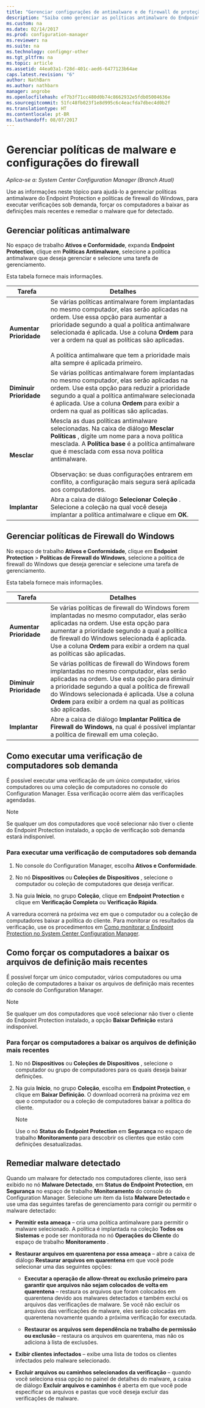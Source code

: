 ```yaml
---
title: "Gerenciar configurações de antimalware e de firewall de proteção de ponto de extremidade | Microsoft Docs\""
description: "Saiba como gerenciar as políticas antimalware do Endpoint Protection e as políticas do Firewall do Windows no Microsoft System Center 2012 Configuration Manager."
ms.custom: na
ms.date: 02/14/2017
ms.prod: configuration-manager
ms.reviewer: na
ms.suite: na
ms.technology: configmgr-other
ms.tgt_pltfrm: na
ms.topic: article
ms.assetid: 44ea03a1-f28d-401c-aed6-6477123b64ae
caps.latest.revision: "6"
author: NathBarn
ms.author: nathbarn
manager: angrobe
ms.openlocfilehash: ef7b3f71cc480d0b74c8662932e5fdb05004636e
ms.sourcegitcommit: 51fc48fb023f1e8d995c6c4eacfda7dbec4d0b2f
ms.translationtype: HT
ms.contentlocale: pt-BR
ms.lasthandoff: 08/07/2017
---
```

# <a name="manage-antimalware-policies-and-firewall-settings"></a>Gerenciar políticas de malware e configurações do firewall

*Aplica-se a: System Center Configuration Manager (Branch Atual)*

Use as informações neste tópico para ajudá-lo a gerenciar políticas antimalware do Endpoint Protection e políticas de firewall do Windows, para executar verificações sob demanda, forçar os computadores a baixar as definições mais recentes e remediar o malware que for detectado.  


## <a name="manage-antimalware-policies"></a>Gerenciar políticas antimalware  
 No espaço de trabalho **Ativos e Conformidade**, expanda **Endpoint Protection**, clique em **Políticas Antimalware**, selecione a política antimalware que deseja gerenciar e selecione uma tarefa de gerenciamento.  

 Esta tabela fornece mais informações.  

|Tarefa|Detalhes|  
|----------|-------------|  
|**Aumentar Prioridade**|Se várias políticas antimalware forem implantadas no mesmo computador, elas serão aplicadas na ordem. Use essa opção para aumentar a prioridade segundo a qual a política antimalware selecionada é aplicada. Use a coluna **Ordem** para ver a ordem na qual as políticas são aplicadas.<br /><br /> A política antimalware que tem a prioridade mais alta sempre é aplicada primeiro.|  
|**Diminuir Prioridade**|Se várias políticas antimalware forem implantadas no mesmo computador, elas serão aplicadas na ordem. Use esta opção para reduzir a prioridade segundo a qual a política antimalware selecionada é aplicada. Use a coluna **Ordem** para exibir a ordem na qual as políticas são aplicadas.|  
|**Mesclar**|Mescla as duas políticas antimalware selecionadas. Na caixa de diálogo **Mesclar Políticas** , digite um nome para a nova política mesclada. A **Política base** é a política antimalware que é mesclada com essa nova política antimalware.<br /><br /> Observação: se duas configurações entrarem em conflito, a configuração mais segura será aplicada aos computadores.|  
|**Implantar**|Abra a caixa de diálogo **Selecionar Coleção** . Selecione a coleção na qual você deseja implantar a política antimalware e clique em **OK**.|  

## <a name="manage-windows-firewall-policies"></a>Gerenciar políticas de Firewall do Windows  
 No espaço de trabalho **Ativos e Conformidade**, clique em **Endpoint Protection** > **Políticas de Firewall do Windows**, selecione a política de firewall do Windows que deseja gerenciar e selecione uma tarefa de gerenciamento.  

 Esta tabela fornece mais informações.  

|Tarefa|Detalhes|  
|----------|-------------|  
|**Aumentar Prioridade**|Se várias políticas de firewall do Windows forem implantadas no mesmo computador, elas serão aplicadas na ordem. Use esta opção para aumentar a prioridade segundo a qual a política de firewall do Windows selecionada é aplicada. Use a coluna **Ordem** para exibir a ordem na qual as políticas são aplicadas.|  
|**Diminuir Prioridade**|Se várias políticas de firewall do Windows forem implantadas no mesmo computador, elas serão aplicadas na ordem. Use esta opção para diminuir a prioridade segundo a qual a política de firewall do Windows selecionada é aplicada. Use a coluna **Ordem** para exibir a ordem na qual as políticas são aplicadas.|  
|**Implantar**|Abre a caixa de diálogo **Implantar Política de Firewall do Windows**, na qual é possível implantar a política de firewall em uma coleção.|  

## <a name="how-to-perform-an-on-demand-scan-of-computers"></a>Como executar uma verificação de computadores sob demanda  
 É possível executar uma verificação de um único computador, vários computadores ou uma coleção de computadores no console do Configuration Manager. Essa verificação ocorre além das verificações agendadas.

> [!NOTE]  
>  Se qualquer um dos computadores que você selecionar não tiver o cliente do Endpoint Protection instalado, a opção de verificação sob demanda estará indisponível.  

### <a name="to-perform-an-on-demand-scan-of-computers"></a>Para executar uma verificação de computadores sob demanda  

1.  No console do Configuration Manager, escolha **Ativos e Conformidade**.  

2.  No nó **Dispositivos** ou **Coleções de Dispositivos** , selecione o computador ou coleção de computadores que deseja verificar.  

3.  Na guia **Início**, no grupo **Coleção**, clique em **Endpoint Protection** e clique em **Verificação Completa** ou **Verificação Rápida**.  

 A varredura ocorrerá na próxima vez em que o computador ou a coleção de computadores baixar a política do cliente. Para monitorar os resultados da verificação, use os procedimentos em [Como monitorar o Endpoint Protection no System Center Configuration Manager](../../protect/deploy-use/monitor-endpoint-protection.md).  

## <a name="how-to-force-computers-to-download-the-latest-definition-files"></a>Como forçar os computadores a baixar os arquivos de definição mais recentes  
 É possível forçar um único computador, vários computadores ou uma coleção de computadores a baixar os arquivos de definição mais recentes do console do Configuration Manager.  

> [!NOTE]  
>  Se qualquer um dos computadores que você selecionar não tiver o cliente do Endpoint Protection instalado, a opção **Baixar Definição** estará indisponível.  

### <a name="to-force-computers-to-download-the-latest-definition-files"></a>Para forçar os computadores a baixar os arquivos de definição mais recentes  

1.  No nó **Dispositivos** ou **Coleções de Dispositivos** , selecione o computador ou grupo de computadores para os quais deseja baixar definições.  

2.  Na guia **Início**, no grupo **Coleção**, escolha em **Endpoint Protection**, e clique em **Baixar Definição**. O download ocorrerá na próxima vez em que o computador ou a coleção de computadores baixar a política do cliente.  

    > [!NOTE]  
    >  Use o nó **Status do Endpoint Protection** em **Segurança** no espaço de trabalho **Monitoramento** para descobrir os clientes que estão com definições desatualizadas.  

## <a name="remediate-detected-malware"></a>Remediar malware detectado  
 Quando um malware for detectado nos computadores cliente, isso será exibido no nó **Malware Detectado**, em **Status do Endpoint Protection**, em **Segurança** no espaço de trabalho **Monitoramento** do console do Configuration Manager. Selecione um item da lista **Malware Detectado** e use uma das seguintes tarefas de gerenciamento para corrigir ou permitir o malware detectado:  

-   **Permitir esta ameaça** – cria uma política antimalware para permitir o malware selecionado. A política é implantada na coleção **Todos os Sistemas** e pode ser monitorada no nó **Operações do Cliente** do espaço de trabalho **Monitoramento** .  

-   **Restaurar arquivos em quarentena por essa ameaça** – abre a caixa de diálogo **Restaurar arquivos em quarentena** em que você pode selecionar uma das seguintes opções:  

    -   **Executar a operação de allow-threat ou exclusão primeiro para garantir que arquivos não sejam colocados de volta em quarentena** – restaura os arquivos que foram colocados em quarentena devido aos malwares detectados e também exclui os arquivos das verificações de malware. Se você não excluir os arquivos das verificações de malware, eles serão colocadas em quarentena novamente quando a próxima verificação for executada.  

    -   **Restaurar os arquivos sem dependência no trabalho de permissão ou exclusão** – restaura os arquivos em quarentena, mas não os adiciona à lista de exclusões.  

-   **Exibir clientes infectados** – exibe uma lista de todos os clientes infectados pelo malware selecionado.  

-   **Excluir arquivos ou caminhos selecionados da verificação** – quando você seleciona essa opção no painel de detalhes do malware, a caixa de diálogo **Excluir arquivos e caminhos** é aberta em que você pode especificar os arquivos e pastas que você deseja excluir das verificações de malware.
